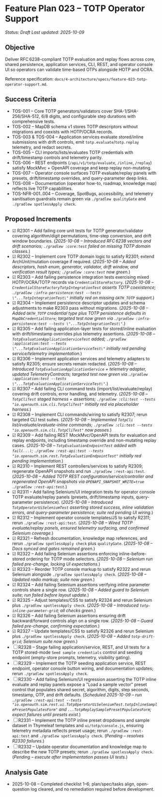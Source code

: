 # Feature Plan 023 – TOTP Operator Support

_Status: Draft_
_Last updated: 2025-10-09_

## Objective
Deliver RFC 6238-compliant TOTP evaluation and replay flows across core, shared persistence, application services, CLI, REST, and operator console UI so operators can validate time-based OTPs alongside HOTP and OCRA.

Reference specification: `docs/4-architecture/specs/feature-023-totp-operator-support.md`.

## Success Criteria
- TOS-001 – Core TOTP generators/validators cover SHA-1/SHA-256/SHA-512, 6/8 digits, and configurable step durations with comprehensive tests.
- TOS-002 – MapDB schema v1 stores TOTP descriptors without migrations and coexists with HOTP/OCRA records.
- TOS-003 & TOS-004 – Application services evaluate stored/inline submissions with drift controls, emit `totp.evaluate`/`totp.replay` telemetry, and redact secrets.
- TOS-005 – CLI imports/lists/evaluates TOTP credentials with drift/timestamp controls and telemetry parity.
- TOS-006 – REST endpoints (`/api/v1/totp/evaluate`, `/inline`, `/replay`) satisfy MockMvc + OpenAPI coverage and keep replay non-mutating.
- TOS-007 – Operator console surfaces TOTP evaluate/replay panels with presets, drift/timestamp overrides, and query-parameter deep links.
- TOS-008 – Documentation (operator how-to, roadmap, knowledge map) reflects live TOTP capabilities.
- TOS-NFR-001..004 – Coverage, SpotBugs, accessibility, and telemetry sanitisation guardrails remain green via `./gradlew qualityGate` and `./gradlew spotlessApply check`.

## Proposed Increments
- ☑ R2301 – Add failing core unit tests for TOTP generator/validator covering algorithm/digit permutations, time-step conversion, and drift window boundaries. (_2025-10-08 – Introduced RFC 6238 vectors and drift scenarios; `./gradlew :core:test` failed on missing TOTP domain classes._)
- ☑ R2302 – Implement core TOTP domain logic to satisfy R2301; extend ArchUnit/mutation coverage if required. (_2025-10-08 – Added descriptors, hash enum, generator, validator, drift window, and verification result types; `./gradlew :core:test` now green._)
- ☑ R2303 – Add failing persistence integration tests exercising mixed HOTP/OCRA/TOTP records via `CredentialStoreFactory`. (_2025-10-08 – `CredentialStoreFactoryTotpIntegrationTest` asserts TOTP coexistence; `./gradlew :infra-persistence:test --tests \"...TotpIntegrationTest\"` initially red on missing `OATH_TOTP` support._)
- ☑ R2304 – Implement persistence descriptor updates and schema adjustments to make R2303 pass without migrations. (_2025-10-08 – Added `OATH_TOTP` credential type plus TOTP persistence defaults in `MapDbCredentialStore`; targeted test now green via `./gradlew :infra-persistence:test --tests \"...TotpIntegrationTest\"`._)
- ☑ R2305 – Add failing application-layer tests for stored/inline evaluation with drift/timestamp overrides plus telemetry assertions. (_2025-10-08 – `TotpEvaluationApplicationServiceTest` added; `./gradlew :application:test --tests \"...TotpEvaluationApplicationServiceTest\"` initially red pending service/telemetry implementation._)
- ☑ R2306 – Implement application services and telemetry adapters to satisfy R2305; ensure secrets remain redacted. (_2025-10-08 – Introduced `TotpEvaluationApplicationService` + telemetry adapter, updated TelemetryContracts; targeted test now green via `./gradlew :application:test --tests \"...TotpEvaluationApplicationServiceTest\"`._)
- ☑ R2307 – Add failing CLI command tests (import/list/evaluate/replay) covering drift controls, error handling, and telemetry. (_2025-10-08 – `TotpCliTest` staged harness + assertions; `./gradlew :cli:test --tests "io.openauth.sim.cli.TotpCliTest"` initially red via placeholder harness._)
- ☑ R2308 – Implement CLI commands/wiring to satisfy R2307; rerun targeted CLI test suites. (_2025-10-08 – Implemented `TotpCli` list/evaluate/evaluate-inline commands; `./gradlew :cli:test --tests "io.openauth.sim.cli.TotpCliTest"` now passes._)
- ☑ R2309 – Add failing REST MockMvc/OpenAPI tests for evaluation and replay endpoints, including timestamp override and non-mutating replay cases. (_2025-10-08 – `TotpEvaluationEndpointTest` added with `fail(...)`; `./gradlew :rest-api:test --tests "io.openauth.sim.rest.TotpEvaluationEndpointTest"` initially red pending implementation._)
- ☑ R2310 – Implement REST controllers/services to satisfy R2309; regenerate OpenAPI snapshots and run `./gradlew :rest-api:test`. (_2025-10-08 – Added TOTP REST configuration/service/controller and regenerated OpenAPI snapshots via `OPENAPI_SNAPSHOT_WRITE=true ./gradlew :rest-api:test`._)
- ☑ R2311 – Add failing Selenium/UI integration tests for operator console TOTP evaluate/replay panels (presets, drift/timestamp inputs, query-parameter persistence). (_2025-10-08 – Introduced `TotpOperatorUiSeleniumTest` asserting stored success, inline validation errors, and query-parameter persistence; suite red pending UI wiring._)
- ☑ R2312 – Implement operator console templates/JS to satisfy R2311; rerun `./gradlew :rest-api:test`. (_2025-10-08 – Wired TOTP evaluate/replay panels, ensured telemetry surfacing, and confirmed Selenium coverage._)
- ☑ R2321 – Refresh documentation, knowledge map references, and rerun `./gradlew spotlessApply check` plus `qualityGate`. (_2025-10-08 – Docs synced and gates remained green._)
- ☑ R2322 – Add failing Selenium assertions enforcing inline-before-stored ordering for TOTP mode selectors. (_2025-10-08 – Selenium run failed pre-change, locking UI expectations._)
- ☑ R2323 – Reorder TOTP console markup to satisfy R2322 and rerun Selenium alongside `./gradlew spotlessApply check`. (_2025-10-08 – Updated radio markup; suite now green._)
- ☑ R2324 – Add failing Selenium assertions verifying inline parameter controls share a single row. (_2025-10-08 – Added guard to Selenium suite; run failed before layout update._)
- ☑ R2325 – Adjust templates/CSS to satisfy R2324 and rerun Selenium plus `./gradlew spotlessApply check`. (_2025-10-08 – Introduced `totp-inline-parameter-grid`; all checks green._)
- ☑ R2326 – Add failing Selenium assertions ensuring drift backward/forward controls align on a single row. (_2025-10-08 – Guard failed pre-change, confirming expectation._)
- ☑ R2327 – Update templates/CSS to satisfy R2326 and rerun Selenium plus `./gradlew spotlessApply check`. (_2025-10-08 – Added `totp-drift-grid`; Selenium suite now green._)
- ☐ R2328 – Stage failing application/service, REST, and UI tests for a TOTP stored-mode `Seed sample credentials` control and seeding endpoint (empty-store prompts, telemetry, visibility gating).
- ☐ R2329 – Implement the TOTP seeding application service, REST endpoint, operator console button wiring, and documentation updates; rerun `./gradlew spotlessApply check`.
- ☐ R2330 – Add failing Selenium/UI regression asserting the TOTP inline evaluate and replay panels expose a "Load a sample vector" preset control that populates shared secret, algorithm, digits, step seconds, timestamp, OTP, and drift defaults. (_Scheduled 2025-10-09 – run `./gradlew :rest-api:test --tests "io.openauth.sim.rest.ui.TotpOperatorUiSeleniumTest.totpInlineSamplePresetPopulatesForm"` and `...TotpReplaySamplePresetPopulatesForm`; expect failures until presets exist._)
- ☐ R2331 – Implement the TOTP inline preset dropdowns and sample dataset in Thymeleaf templates and `ui/totp/console.js`, ensuring telemetry metadata reflects preset usage; rerun `./gradlew :rest-api:test` and `./gradlew spotlessApply check`. (_Pending – resolves R2330 failures._)
- ☐ R2332 – Update operator documentation and knowledge map to describe the new TOTP presets; rerun `./gradlew spotlessApply check`. (_Pending – execute after implementation passes UI tests._)

## Analysis Gate
- 2025-10-08 – Completed checklist 1–6; plan/spec/tasks align, open-question log cleared, and no remediation required before development.
